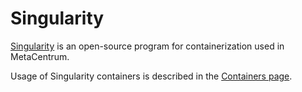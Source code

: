 # Singularity

[Singularity](https://apptainer.org/docs-legacy/) is an open-source program for containerization used in MetaCentrum.

Usage of Singularity containers is described in the [Containers page](/software/containers/#apptainer-usage).


